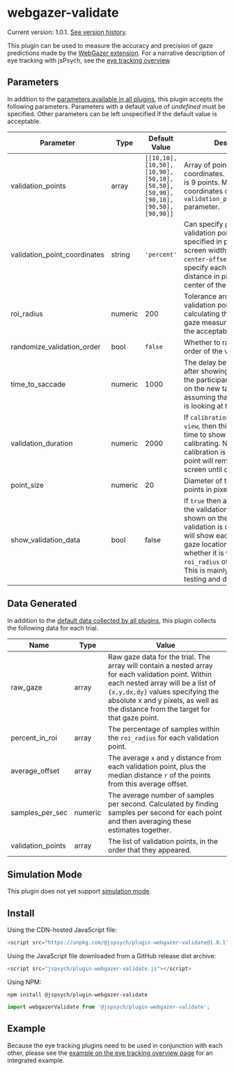 # webgazer-validate

Current version: 1.0.1. [See version history](https://github.com/jspsych/jsPsych/blob/main/packages/plugin-webgazer-validate/CHANGELOG.md).

This plugin can be used to measure the accuracy and precision of gaze predictions made by the [WebGazer extension](../extensions/webgazer.md). For a narrative description of eye tracking with jsPsych, see the [eye tracking overview](../overview/eye-tracking.md). 

## Parameters

In addition to the [parameters available in all plugins](../overview/plugins.md#parameters-available-in-all-plugins), this plugin accepts the following parameters. Parameters with a default value of *undefined* must be specified. Other parameters can be left unspecified if the default value is acceptable.

Parameter | Type | Default Value | Description
----------|------|---------------|------------
validation_points | array | `[[10,10], [10,50], [10,90], [50,10], [50,50], [50,90], [90,10], [90,50], [90,90]]` | Array of points in `[x,y]` coordinates. The default grid is 9 points. Meaning of coordinates controlled by `validation_point_coordinates` parameter.
validation_point_coordinates | string | `'percent'` | Can specify `percent` to have validation point coordinates specified in percentage of screen width and height, or `center-offset-pixels` to specify each point as the distance in pixels from the center of the screen.
roi_radius | numeric | 200 | Tolerance around the validation point in pixels when calculating the percent of gaze measurements within the acceptable range.
randomize_validation_order | bool | `false` | Whether to randomize the order of the validation points.
time_to_saccade | numeric | 1000 | The delay before validating after showing a point. Gives the participant time to fixate on the new target before assuming that the participant is looking at the target.
validation_duration | numeric | 2000 | If `calibration_mode` is set to `view`, then this is the length of time to show a point while calibrating. Note that if `click` calibration is used then the point will remain on the screen until clicked.
point_size | numeric | 20 | Diameter of the validation points in pixels.
show_validation_data | bool | false | If `true` then a visualization of the validation data will be shown on the screen after the validation is complete. This will show each measured gaze location color coded by whether it is within the `roi_radius` of the target point. This is mainly intended for testing and debugging.

## Data Generated

In addition to the [default data collected by all plugins](../overview/plugins.md#data-collected-by-all-plugins), this plugin collects the following data for each trial.

Name | Type | Value
-----|------|------
raw_gaze | array | Raw gaze data for the trial. The array will contain a nested array for each validation point. Within each nested array will be a list of `{x,y,dx,dy}` values specifying the absolute x and y pixels, as well as the distance from the target for that gaze point.
percent_in_roi | array | The percentage of samples within the `roi_radius` for each validation point.
average_offset | array | The average `x` and `y` distance from each validation point, plus the median distance `r` of the points from this average offset.
samples_per_sec | numeric | The average number of samples per second. Calculated by finding samples per second for each point and then averaging these estimates together.
validation_points | array | The list of validation points, in the order that they appeared.

## Simulation Mode

This plugin does not yet support [simulation mode](../overview/simulation.md).

## Install

Using the CDN-hosted JavaScript file:

```js
<script src="https://unpkg.com/@jspsych/plugin-webgazer-validate@1.0.1"></script>
```

Using the JavaScript file downloaded from a GitHub release dist archive:

```js
<script src="jspsych/plugin-webgazer-validate.js"></script>
```

Using NPM:

```
npm install @jspsych/plugin-webgazer-validate
```
```js
import webgazerValidate from '@jspsych/plugin-webgazer-validate';
```

## Example

Because the eye tracking plugins need to be used in conjunction with each other, please see the [example on the eye tracking overview page](../overview/eye-tracking.md#example) for an integrated example. 
